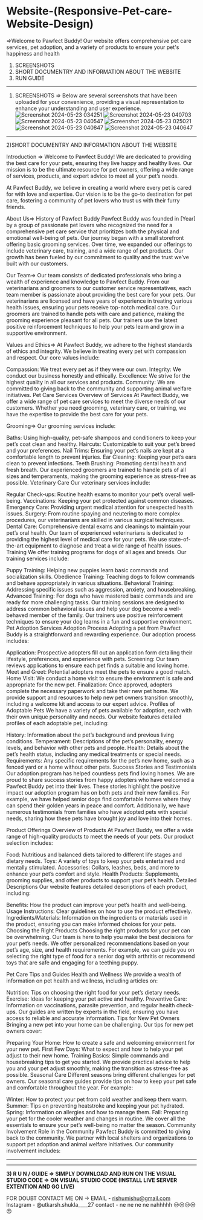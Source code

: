 # Website-(Responsive-Pet-care-Website-Design)

=>Welcome to Pawfect Buddy! Our website offers comprehensive pet care services, pet adoption, and a variety of products to ensure your pet's happiness and health

1) SCREENSHOTS
2) SHORT DOCUMENTRY AND INFORMATION ABOUT THE WEBSITE
3) RUN GUIDE
----------------------------------------------------------------------------------------

1) SCREENSHOTS =>
Below are several screenshots that have been uploaded for your convenience, providing a visual representation to enhance your understanding and user experience. 
![Screenshot 2024-05-23 034251](https://github.com/UtkarshShukla20/-Website--Responsive-Pet-care-Website-Design-/assets/170364058/02c7316d-a7b2-4263-8343-7fba47634923)
![Screenshot 2024-05-23 040703](https://github.com/UtkarshShukla20/-Website--Responsive-Pet-care-Website-Design-/assets/170364058/9f1ffea1-5380-4eb0-a66f-afcdcdd74f7e)
![Screenshot 2024-05-23 040547](https://github.com/UtkarshShukla20/-Website--Responsive-Pet-care-Website-Design-/assets/170364058/06c4356f-ffbf-4146-9ae3-4f3a5423fe28)
![Screenshot 2024-05-23 025021](https://github.com/UtkarshShukla20/-Website--Responsive-Pet-care-Website-Design-/assets/170364058/443e12bd-a748-4675-a87b-c364b6795ab0)
![Screenshot 2024-05-23 040847](https://github.com/UtkarshShukla20/-Website--Responsive-Pet-care-Website-Design-/assets/170364058/6e1397cb-96c0-4a4c-9e8e-ae3ceb8cce8c)
![Screenshot 2024-05-23 040647](https://github.com/UtkarshShukla20/-Website--Responsive-Pet-care-Website-Design-/assets/170364058/690575a2-e975-455a-a429-71a874dd7aad)










-------

2)SHORT DOCUMENTRY AND INFORMATION ABOUT THE WEBSITE

Introduction =>
Welcome to Pawfect Buddy! We are dedicated to providing the best care for your pets, ensuring they live happy and healthy lives. Our mission is to be the ultimate resource for pet owners, offering a wide range of services, products, and expert advice to meet all your pet’s needs.

At Pawfect Buddy, we believe in creating a world where every pet is cared for with love and expertise. Our vision is to be the go-to destination for pet care, fostering a community of pet lovers who trust us with their furry friends.

About Us=>
History of Pawfect Buddy
Pawfect Buddy was founded in [Year] by a group of passionate pet lovers who recognized the need for a comprehensive pet care service that prioritizes both the physical and emotional well-being of pets. Our journey began with a small storefront offering basic grooming services. Over time, we expanded our offerings to include veterinary care, training, and a wide range of pet products. Our growth has been fueled by our commitment to quality and the trust we’ve built with our customers.

Our Team=>
Our team consists of dedicated professionals who bring a wealth of experience and knowledge to Pawfect Buddy. From our veterinarians and groomers to our customer service representatives, each team member is passionate about providing the best care for your pets. Our veterinarians are licensed and have years of experience in treating various health issues, ensuring your pets receive top-notch medical care. Our groomers are trained to handle pets with care and patience, making the grooming experience pleasant for all pets. Our trainers use the latest positive reinforcement techniques to help your pets learn and grow in a supportive environment.

Values and Ethics=>
At Pawfect Buddy, we adhere to the highest standards of ethics and integrity. We believe in treating every pet with compassion and respect. Our core values include:

Compassion: We treat every pet as if they were our own.
Integrity: We conduct our business honestly and ethically.
Excellence: We strive for the highest quality in all our services and products.
Community: We are committed to giving back to the community and supporting animal welfare initiatives.
Pet Care Services
Overview of Services
At Pawfect Buddy, we offer a wide range of pet care services to meet the diverse needs of our customers. Whether you need grooming, veterinary care, or training, we have the expertise to provide the best care for your pets.

Grooming=>
Our grooming services include:

Baths: Using high-quality, pet-safe shampoos and conditioners to keep your pet’s coat clean and healthy.
Haircuts: Customizable to suit your pet’s breed and your preferences.
Nail Trims: Ensuring your pet’s nails are kept at a comfortable length to prevent injuries.
Ear Cleaning: Keeping your pet’s ears clean to prevent infections.
Teeth Brushing: Promoting dental health and fresh breath.
Our experienced groomers are trained to handle pets of all sizes and temperaments, making the grooming experience as stress-free as possible.
Veterinary Care
Our veterinary services include:

Regular Check-ups: Routine health exams to monitor your pet’s overall well-being.
Vaccinations: Keeping your pet protected against common diseases.
Emergency Care: Providing urgent medical attention for unexpected health issues.
Surgery: From routine spaying and neutering to more complex procedures, our veterinarians are skilled in various surgical techniques.
Dental Care: Comprehensive dental exams and cleanings to maintain your pet’s oral health.
Our team of experienced veterinarians is dedicated to providing the highest level of medical care for your pets. We use state-of-the-art equipment to diagnose and treat a wide range of health issues.
Training
We offer training programs for dogs of all ages and breeds. Our training services include:

Puppy Training: Helping new puppies learn basic commands and socialization skills.
Obedience Training: Teaching dogs to follow commands and behave appropriately in various situations.
Behavioral Training: Addressing specific issues such as aggression, anxiety, and housebreaking.
Advanced Training: For dogs who have mastered basic commands and are ready for more challenging tasks.
Our training sessions are designed to address common behavioral issues and help your dog become a well-behaved member of the family. Our trainers use positive reinforcement techniques to ensure your dog learns in a fun and supportive environment.
Pet Adoption Services
Adoption Process
Adopting a pet from Pawfect Buddy is a straightforward and rewarding experience. Our adoption process includes:

Application: Prospective adopters fill out an application form detailing their lifestyle, preferences, and experience with pets.
Screening: Our team reviews applications to ensure each pet finds a suitable and loving home.
Meet and Greet: Potential adopters meet the pets to ensure a good match.
Home Visit: We conduct a home visit to ensure the environment is safe and appropriate for the new pet.
Finalization: Once approved, adopters complete the necessary paperwork and take their new pet home.
We provide support and resources to help new pet owners transition smoothly, including a welcome kit and access to our expert advice.
Profiles of Adoptable Pets
We have a variety of pets available for adoption, each with their own unique personality and needs. Our website features detailed profiles of each adoptable pet, including:

History: Information about the pet’s background and previous living conditions.
Temperament: Descriptions of the pet’s personality, energy levels, and behavior with other pets and people.
Health: Details about the pet’s health status, including any medical treatments or special needs.
Requirements: Any specific requirements for the pet’s new home, such as a fenced yard or a home without other pets.
Success Stories and Testimonials
Our adoption program has helped countless pets find loving homes. We are proud to share success stories from happy adopters who have welcomed a Pawfect Buddy pet into their lives. These stories highlight the positive impact our adoption program has on both pets and their new families. For example, we have helped senior dogs find comfortable homes where they can spend their golden years in peace and comfort. Additionally, we have numerous testimonials from families who have adopted pets with special needs, sharing how these pets have brought joy and love into their homes.

Product Offerings
Overview of Products
At Pawfect Buddy, we offer a wide range of high-quality products to meet the needs of your pets. Our product selection includes:

Food: Nutritious and balanced diets tailored to different life stages and dietary needs.
Toys: A variety of toys to keep your pets entertained and mentally stimulated.
Accessories: Collars, leashes, beds, and more to enhance your pet’s comfort and style.
Health Products: Supplements, grooming supplies, and other products to support your pet’s health.
Detailed Descriptions
Our website features detailed descriptions of each product, including:

Benefits: How the product can improve your pet’s health and well-being.
Usage Instructions: Clear guidelines on how to use the product effectively.
Ingredients/Materials: Information on the ingredients or materials used in the product, ensuring you can make informed choices for your pets.
Choosing the Right Products
Choosing the right products for your pet can be overwhelming. Our team is here to help you make the best decisions for your pet’s needs. We offer personalized recommendations based on your pet’s age, size, and health requirements. For example, we can guide you on selecting the right type of food for a senior dog with arthritis or recommend toys that are safe and engaging for a teething puppy.

Pet Care Tips and Guides
Health and Wellness
We provide a wealth of information on pet health and wellness, including articles on:

Nutrition: Tips on choosing the right food for your pet’s dietary needs.
Exercise: Ideas for keeping your pet active and healthy.
Preventive Care: Information on vaccinations, parasite prevention, and regular health check-ups.
Our guides are written by experts in the field, ensuring you have access to reliable and accurate information.
Tips for New Pet Owners
Bringing a new pet into your home can be challenging. Our tips for new pet owners cover:

Preparing Your Home: How to create a safe and welcoming environment for your new pet.
First Few Days: What to expect and how to help your pet adjust to their new home.
Training Basics: Simple commands and housebreaking tips to get you started.
We provide practical advice to help you and your pet adjust smoothly, making the transition as stress-free as possible.
Seasonal Care
Different seasons bring different challenges for pet owners. Our seasonal care guides provide tips on how to keep your pet safe and comfortable throughout the year. For example:

Winter: How to protect your pet from cold weather and keep them warm.
Summer: Tips on preventing heatstroke and keeping your pet hydrated.
Spring: Information on allergies and how to manage them.
Fall: Preparing your pet for the cooler weather and changes in routine.
We cover all the essentials to ensure your pet’s well-being no matter the season.
Community Involvement
Role in the Community
Pawfect Buddy is committed to giving back to the community. We partner with local shelters and organizations to support pet adoption and animal welfare initiatives. Our community involvement includes:

---
---
**3) R
   U
   N   /   GUIDE
   => SIMPLY DOWNLOAD AND RUN ON THE VISUAL STUDIO CODE
   => ON VISUAL STUDIO CODE (INSTALL LIVE SERVER EXTENTION AND GO LIVE)**
 
FOR DOUBT CONTACT ME ON ->
EMAIL - rishumishu@gmail.com
Instagram - @utkarsh.shukla____27
contact - ne ne ne ne nahhhhh 😒😒😒😒😒
